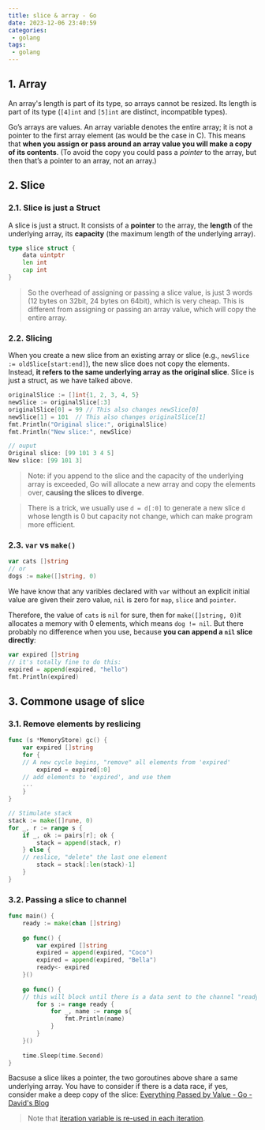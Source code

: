 ```yaml
---
title: slice & array - Go
date: 2023-12-06 23:40:59
categories:
 - golang
tags:
 - golang
---
```


## 1. Array

An array's length is part of its type, so arrays cannot be resized. Its length is part of its type (`[4]int` and `[5]int` are distinct, incompatible types). 

Go’s arrays are values. An array variable denotes the entire array; it is not a pointer to the first array element (as would be the case in C). This means that **when you assign or pass around an array value you will make a copy of its contents**. (To avoid the copy you could pass a *pointer* to the array, but then that’s a pointer to an array, not an array.) 

## 2. Slice

### 2.1. Slice is just a Struct

A slice is just a struct. It consists of a **pointer** to the array, the **length** of the underlying array, its **capacity** (the maximum length of the underlying array).

```go
type slice struct {
    data uintptr
    len int
    cap int
}
```

> So the overhead of assigning or passing a slice value, is just 3 words (12 bytes on 32bit, 24 bytes on 64bit), which is very cheap. This is different from assigning or passing an array value, which will copy the entire array.


### 2.2. Slicing

When you create a new slice from an existing array or slice (e.g., `newSlice := oldSlice[start:end]`), the new slice does not copy the elements. Instead, **it refers to the same underlying array as the original slice**. Slice is just a struct, as we have talked above. 

```go
originalSlice := []int{1, 2, 3, 4, 5}
newSlice := originalSlice[:3]
originalSlice[0] = 99 // This also changes newSlice[0]
newSlice[1] = 101  // This also changes originalSlice[1]
fmt.Println("Original slice:", originalSlice)
fmt.Println("New slice:", newSlice)

// ouput
Original slice: [99 101 3 4 5]
New slice: [99 101 3]
```

> Note: if you append to the slice and the capacity of the underlying array is exceeded, Go will allocate a new array and copy the elements over, **causing the slices to diverge**.

> There is a trick, we usually use `d = d[:0]` to generate a new slice `d` whose length is 0 but capacity not change, which can make program more efficient. 

### 2.3. `var` vs `make()`


```go
var cats []string
// or
dogs := make([]string, 0)
```

We have know that any varibles declared with `var` without an explicit initial value are given their zero value, `nil` is zero for `map`, `slice` and `pointer`. 

Therefore, the value of `cats` is `nil` for sure, then for `make([]string, 0)`it allocates a memory with 0 elements, which means `dog != nil`. But there probably no difference when you use, because **you can append a `nil` slice directly**:

```go
var expired []string
// it's totally fine to do this:
expired = append(expired, "hello")
fmt.Println(expired)
```

## 3. Commone usage of slice

### 3.1. Remove elements by reslicing

```go
func (s *MemoryStore) gc() {
	var expired []string
	for {
    // A new cycle begins, "remove" all elements from 'expired'
		expired = expired[:0]
    // add elements to 'expired', and use them
    ...
	}
}
```

```go
// Stimulate stack
stack := make([]rune, 0)
for _, r := range s {
	if _, ok := pairs[r]; ok {
		stack = append(stack, r)
	} else {
    // reslice, "delete" the last one element
		stack = stack[:len(stack)-1]
	}
}
```

### 3.2. Passing a slice to channel

```go
func main() {
	ready := make(chan []string)
  
	go func() {
		var expired []string
		expired = append(expired, "Coco")
		expired = append(expired, "Bella")
		ready<- expired
	}()
  
	go func() {
    // this will block until there is a data sent to the channel "ready"
		for s := range ready {
			for _, name := range s{
				fmt.Println(name)
			}
		}
	}()
  
	time.Sleep(time.Second)
}
```

Bacsuse a slice likes a pointer, the two goroutines above share a same underlying array. You have to consider if there is a data race, if yes, consider make a deep copy of the slice: [Everything Passed by Value - Go - David's Blog](https://davidzhu.xyz/post/golang/basics/009-everything-passed-by-value/) 

> Note that [iteration variable is re-used in each iteration](https://github.com/golang/go/wiki/CommonMistakes). 

